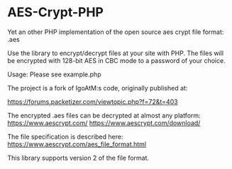 AES-Crypt-PHP
=============

Yet an other PHP implementation of the open source aes crypt file format:
.aes

Use the library to encrypt/decrypt files at your site with PHP. The files 
will be encrypted with 128-bit AES in CBC mode to a password of your choice.

Usage: Please see example.php

The project is a fork of IgoAtM:s code,
 originally published at:

https://forums.packetizer.com/viewtopic.php?f=72&t=403


The encrypted .aes files can be decrypted at almost any platform:
https://www.aescrypt.com/
https://www.aescrypt.com/download/

The file specification is described here:
https://www.aescrypt.com/aes_file_format.html

This library supports version 2 of the file format.


